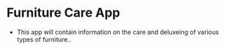 Furniture Care App
====================

* This app will contain information on the care and deluxeing of various types of furniture..
